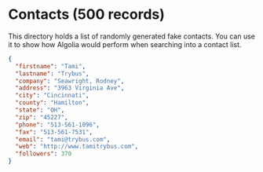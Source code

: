 # Contacts (500 records)

This directory holds a list of randomly generated fake contacts. You can use it
to show how Algolia would perform when searching into a contact list.

```json
{
  "firstname": "Tami",
  "lastname": "Trybus",
  "company": "Seawright, Rodney",
  "address": "3963 Virginia Ave",
  "city": "Cincinnati",
  "county": "Hamilton",
  "state": "OH",
  "zip": "45227",
  "phone": "513-561-1096",
  "fax": "513-561-7531",
  "email": "tami@trybus.com",
  "web": "http://www.tamitrybus.com",
  "followers": 370
}
```
